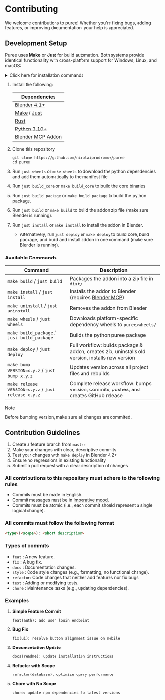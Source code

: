 # Contributing

We welcome contributions to puree! Whether you're fixing bugs, adding features, or improving documentation, your help is appreciated.

## Development Setup

Puree uses **Make** or **Just** for build automation. Both systems provide identical functionality with cross-platform support for Windows, Linux, and macOS:

<details>
<summary>
Click here for installation commands
</summary>

<br>

- Linux:

<pre>
<code class="language-bash">
    sudo apt update
    sudo apt install make
    sudo snap install --edge --classic just
    curl --proto '=https' --tlsv1.2 -sSf https://sh.rustup.rs | sh
</code>
</pre>

- MacOS:
<pre>
<code class="language-bash">
    brew install make
    brew install just
    curl --proto '=https' --tlsv1.2 -sSf https://sh.rustup.rs | sh
</code>
</pre>

- Windows:

<pre>
<code class="language-bash">
    choco install make
    winget install --id Casey.Just
    winget install Rustlang.Rustup
</code>
</pre>
</details>

1. Install the following:

    | Dependencies |
    |-------------|
    | [Blender 4.1+](https://www.blender.org/download/) |
    | [Make](https://makefiletutorial.com/) / [Just](https://just.systems/man/en/) |
    | [Rust](https://rust-lang.org/tools/install/) |
    | [Python 3.10+](https://www.python.org/downloads/) |
    | [Blender MCP Addon](https://github.com/XWZ/blender-mcp-addon) |

2. Clone this repository.

    ```plaintext
    git clone https://github.com/nicolaiprodromov/puree
    cd puree
    ```

3. Run `just wheels` or `make wheels` to download the python dependencies and add them automatically to the manifest file
4. Run `just build_core` or `make build_core` to build the core binaries
5. Run `just build_package` or `make build_package` to build the python package.
6. Run `just build` or `make build` to build the addon zip file (make sure Blender is running).
7. Run `just install` or `make install` to install the addon in Blender.
    - Alternatively, run `just deploy` or `make deploy` to build core, build package, and build and install addon in one command (make sure Blender is running).

### Available Commands

| Command | Description |
|---------|-------------|
| `make build` / `just build` | Packages the addon into a zip file in `dist/` |
| `make install` / `just install` | Installs the addon to Blender (requires [Blender MCP](https://github.com/XWZ/blender-mcp-addon)) |
| `make uninstall` / `just uninstall` | Removes the addon from Blender |
| `make wheels` / `just wheels` | Downloads platform-specific dependency wheels to `puree/wheels/` |
| `make build_package` / `just build_package` | Builds the python puree package |
| `make deploy` / `just deploy` | Full workflow: builds package & addon, creates zip, uninstalls old version, installs new version |
| `make bump VERSION=x.y.z` / `just bump x.y.z` | Updates version across all project files and rebuilds |
| `make release VERSION=x.y.z` / `just release x.y.z` | Complete release workflow: bumps version, commits, pushes, and creates GitHub release |

> [!NOTE]
> Before bumping version, make sure all changes are commited.

## Contribution Guidelines

1. Create a feature branch from `master`
2. Make your changes with clear, descriptive commits
3. Test your changes with `make deploy` in Blender 4.2+
4. Ensure no regressions in existing functionality
5. Submit a pull request with a clear description of changes

### All contributions to this repository must adhere to the following rules

- Commits must be made in English.
- Commit messages must be in [imperative mood](https://chris.beams.io/posts/git-commit/#imperative).
- Commits must be atomic (i.e., each commit should represent a single logical change).

### All commits must follow the following format

```html
<type>(<scope>): <short description>
```

### Types of commits

- `feat`    : A new feature.
- `fix`     : A bug fix.
- `docs`    : Documentation changes.
- `style`   : Code style changes (e.g., formatting, no functional change).
- `refactor`: Code changes that neither add features nor fix bugs.
- `test`    : Adding or modifying tests.
- `chore`   : Maintenance tasks (e.g., updating dependencies).

### Examples

1. **Simple Feature Commit**
   ```
   feat(auth): add user login endpoint
   ```

2. **Bug Fix**
   ```
   fix(ui): resolve button alignment issue on mobile
   ```

3. **Documentation Update**
   ```
   docs(readme): update installation instructions
   ```

4. **Refactor with Scope**
   ```
   refactor(database): optimize query performance
   ```

5. **Chore with No Scope**
   ```
   chore: update npm dependencies to latest versions
   ```
